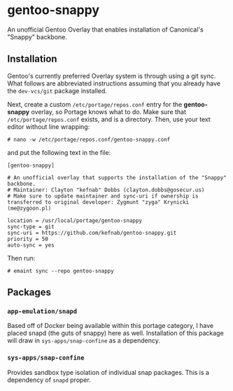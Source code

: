 # gentoo-snappy
An unofficial Gentoo Overlay that enables installation of Canonical's "Snappy" backbone.

## Installation
Gentoo's currently preferred Overlay system is through using a git sync.  What follows are abbreviated instructions assuming that you already have the `dev-vcs/git` package installed.

Next, create a custom `/etc/portage/repos.conf` entry for the **gentoo-snappy** overlay, so Portage knows what to do. Make sure that `/etc/portage/repos.conf` exists, and is a directory. Then, use your text editor without line wrapping:

    # nano -w /etc/portage/repos.conf/gentoo-snappy.conf

and put the following text in the file:

```
[gentoo-snappy]
 
# An unofficial overlay that supports the installation of the "Snappy" backbone.
# Maintainer: Clayton "kefnab" Dobbs (clayton.dobbs@gosecur.us)
# Make sure to update maintainer and sync-uri if ownership is transferred to original developer: Zygmunt "zyga" Krynicki (me@zygoon.pl)
 
location = /usr/local/portage/gentoo-snappy
sync-type = git
sync-uri = https://github.com/kefnab/gentoo-snappy.git
priority = 50
auto-sync = yes
```

Then run:

    # emaint sync --repo gentoo-snappy

## Packages
### `app-emulation/snapd`
Based off of Docker being available within this portage category, I have placed snapd (the guts of snappy) here as well.  Installation of this package will draw in `sys-apps/snap-confine` as a dependency.

### `sys-apps/snap-confine`
Provides sandbox type isolation of individual snap packages.  This is a dependency of `snapd` proper.
